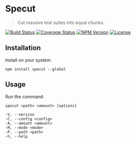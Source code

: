 Specut
======

> Cut massive test suites into equal chunks.

[![Build Status](https://img.shields.io/github/actions/workflow/status/henryruhs/specut/ci.yml.svg?branch=master)](https://github.com/henryruhs/specut/actions?query=workflow:ci)
[![Coverage Status](https://coveralls.io/repos/github/henryruhs/specut/badge.svg)](https://coveralls.io/github/henryruhs/specut)
[![NPM Version](https://img.shields.io/npm/v/specut.svg)](https://npmjs.com/package/specut)
[![License](https://img.shields.io/npm/l/specut.svg)](https://npmjs.com/package/specut)


Installation
------------

Install on your system:

```
npm install specut --global
```


Usage
-----

Run the command:

```
specut <path> <amount> [options]

-V, --version
-C, --config <config>
-A, --amount <amount>
-M, --mode <mode>
-P, --path <path>
-h, --help
```
